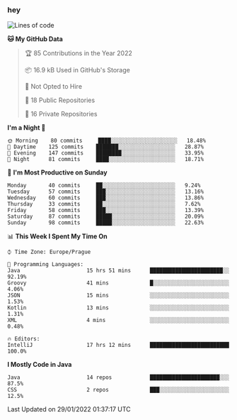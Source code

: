 ### hey

<!--START_SECTION:waka-->
![Lines of code](https://img.shields.io/badge/From%20Hello%20World%20I%27ve%20Written-100%20Thousand%20lines%20of%20code-blue)

**🐱 My GitHub Data** 

> 🏆 85 Contributions in the Year 2022
 > 
> 📦 16.9 kB Used in GitHub's Storage 
 > 
> 🚫 Not Opted to Hire
 > 
> 📜 18 Public Repositories 
 > 
> 🔑 16 Private Repositories  
 > 
**I'm a Night 🦉** 

```text
🌞 Morning    80 commits     ████░░░░░░░░░░░░░░░░░░░░░   18.48% 
🌆 Daytime    125 commits    ███████░░░░░░░░░░░░░░░░░░   28.87% 
🌃 Evening    147 commits    ████████░░░░░░░░░░░░░░░░░   33.95% 
🌙 Night      81 commits     ████░░░░░░░░░░░░░░░░░░░░░   18.71%

```
📅 **I'm Most Productive on Sunday** 

```text
Monday       40 commits     ██░░░░░░░░░░░░░░░░░░░░░░░   9.24% 
Tuesday      57 commits     ███░░░░░░░░░░░░░░░░░░░░░░   13.16% 
Wednesday    60 commits     ███░░░░░░░░░░░░░░░░░░░░░░   13.86% 
Thursday     33 commits     ██░░░░░░░░░░░░░░░░░░░░░░░   7.62% 
Friday       58 commits     ███░░░░░░░░░░░░░░░░░░░░░░   13.39% 
Saturday     87 commits     █████░░░░░░░░░░░░░░░░░░░░   20.09% 
Sunday       98 commits     █████░░░░░░░░░░░░░░░░░░░░   22.63%

```


📊 **This Week I Spent My Time On** 

```text
⌚︎ Time Zone: Europe/Prague

💬 Programming Languages: 
Java                     15 hrs 51 mins      ███████████████████████░░   92.19% 
Groovy                   41 mins             █░░░░░░░░░░░░░░░░░░░░░░░░   4.06% 
JSON                     15 mins             ░░░░░░░░░░░░░░░░░░░░░░░░░   1.53% 
Kotlin                   13 mins             ░░░░░░░░░░░░░░░░░░░░░░░░░   1.31% 
XML                      4 mins              ░░░░░░░░░░░░░░░░░░░░░░░░░   0.48%

🔥 Editors: 
IntelliJ                 17 hrs 12 mins      █████████████████████████   100.0%

```

**I Mostly Code in Java** 

```text
Java                     14 repos            ██████████████████████░░░   87.5% 
CSS                      2 repos             ███░░░░░░░░░░░░░░░░░░░░░░   12.5%

```



 Last Updated on 29/01/2022 01:37:17 UTC
<!--END_SECTION:waka-->
